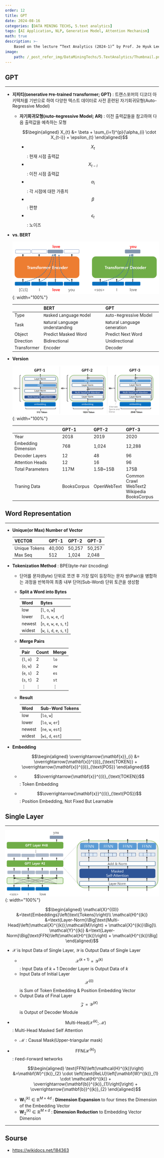 ```yaml
---
order: 12
title: GPT
date: 2024-08-16
categories: [DATA MINING TECHS, 5.text analytics]
tags: [AI Application, NLP, Generative Model, Attention Mechanism]
math: true
description: >-
    Based on the lecture “Text Analytics (2024-1)” by Prof. Je Hyuk Lee, Dept. of Data Science, The Grad. School, Kookmin Univ.
image:
    path: /_post_refer_img/DataMiningTechs/5.TextAnalytics/Thumbnail.png
---
```


## GPT
-----

- **지피티(`G`enerative `P`re-trained `T`ransformer; GPT)** : 트랜스포머의 디코더 아키텍처를 기반으로 하여 다양한 텍스트 데이터로 사전 훈련된 자기회귀모형(Auto-Regressive Model)

    - **자기회귀모형(`A`uto-`R`egressive Model; AR)** : 이전 출력값들을 참고하여 다음 출력값을 예측하는 모형

        $$\begin{aligned}
        X_{t}
        &= \beta + \sum_{i=1}^{p}{\alpha_{i} \cdot X_{t-i}} + \epsilon_{t}
        \end{aligned}$$

        - $$X_{t}$$ : 현재 시점 출력값
        - $$X_{t-i}$$ : 이전 시점 출력값
        - $$\alpha_{i}$$ : 각 시점에 대한 가중치
        - $$\beta$$ : 편향
        - $$\epsilon_{t}$$ : 노이즈

- **vs. BERT**

    ![01](/_post_refer_img/DataMiningTechs/5.TextAnalytics/12-01.png){: width="100%"}

    | | BERT | GPT |
    |---|---|---|
    | Type | `M`asked `L`anguage `M`odel | `A`uto-`R`egressive Model |
    | Task | `N`atural `L`anguage `U`nderstanding | `N`atural `L`anguage `G`eneration |
    | Object | Predict Masked Word | Predict Next Word |
    | Direction | Bidirectional | Unidirectional |
    | Transformer | Encoder | Decoder |

- **Version**

    ![02](/_post_refer_img/DataMiningTechs/5.TextAnalytics/12-02.png){: width="100%"}

    | | GPT-1 | GPT-2 | GPT-3 |
    |---|---|---|---|
    | Year | 2018 | 2019 | 2020 |
    | Embedding Dimension | 768 | 1,024 | 12,288 |
    | Decoder Layers | 12 | 48 | 96 |
    | Attention Heads | 12 | 16 | 96 |
    | Total Parameters | 117M | 1.5B~15B | 175B |
    | Traning Data | BooksCorpus | OpenWebText | Common Crawl <br> WebText2 <br> Wikipedia <br> BooksCorpus |

## Word Representation
-----

- **Unique(or Max) Number of Vector**

    | VECTOR | GPT-1 | GPT-2 | GPT-3 |
    |---|---|---|---|
    | Unique Tokens | 40,000 | 50,257 | 50,257 |
    | Max Seq | 512 | 1,024 | 2,048 |

- **Tokenization Method** : BPE(`B`yte-`P`air `E`ncoding)
    - 단어를 문자(Byte) 단위로 쪼갠 후 가장 많이 등장하는 문자 쌍(Pair)을 병합하는 과정을 반복하여 최종 내부 단어(Sub-Word) 단위 토큰을 생성함

    - **Split a Word into Bytes**

        | Word | Bytes |
        |---|---|
        | low | [`l`, `o`, `w`] |
        | lower | [`l`, `o`, `w`, `e`, `r`] |
        | newest | [`n`, `e`, `w`, `e`, `s`, `t`] |
        | widest | [`w`, `i`, `d`, `e`, `s`, `t`] |

    - **Merge Pairs**

        | Pair | Count | Merge |
        |---|---|---|
        | (`l`, `o`) | 2 | `lo` |
        | (`o`, `w`) | 2 | `ow` |
        | (`e`, `s`) | 2 | `es` |
        | (`s`, `t`) | 2 | `st` |
        | $\vdots$ | $\vdots$ | $\vdots$ |

    - **Result**

        | Word | Sub-Word Tokens |
        |---|---|
        | low | [`lo`, `w`] |
        | lower | [`lo`, `w`, `er`] |
        | newest | [`ne`, `w`, `est`] |
        | widest | [`wi`, `d`, `est`] |

- **Embedding**

    $$\begin{aligned}
    \overrightarrow{\mathbf{x}}_{i}
    &= \overrightarrow{\mathbf{x}}^{(i)}_{\text{TOKEN}} + \overrightarrow{\mathbf{x}}^{(i)}_{\text{POS}}
    \end{aligned}$$

    - $$\overrightarrow{\mathbf{x}}^{(i)}_{\text{TOKEN}}$$ : Token Embedding

    - $$\overrightarrow{\mathbf{x}}^{(i)}_{\text{POS}}$$ : Position Embedding, Not Fixed But Learnable

## Single Layer
-----

![03](/_post_refer_img/DataMiningTechs/5.TextAnalytics/12-03.png){: width="100%"}

$$\begin{aligned}
\mathcal{X}^{(0)}
&=\text{Embeddings}\left(\text{Tokens}\right)\\
\mathcal{H}^{(k)}
&=\text{Layer-Norm}\Big[\text{Multi-Head}\left(\mathcal{X}^{(k)};\mathcal{M}\right) + \mathcal{X}^{(k)}\Big]\\
\mathcal{Y}^{(k)}
&=\text{Layer-Norm}\Big[\text{FFN}\left(\mathcal{H}^{(k)}\right) + \mathcal{H}^{(k)}\Big]
\end{aligned}$$

- $\mathcal{X}$ is Input Data of Single Layer, $\mathcal{Y}$ is Output Data of Single Layer
    - $$\mathcal{X}^{(k+1)}=\mathcal{Y}^{(k)}$$ : Input Data of $k+1$ Decoder Layer is Output Data of $k$
    - Input Data of Initial Layer $$\mathcal{X}^{(0)}$$ is Sum of Token Embedding & Position Embedding Vector
    - Output Data of Final Layer $$\mathcal{Z}=\mathcal{Y}^{(K)}$$ is Output of Decoder Module

- $$\text{Multi-Head}\left(\mathcal{X}^{(k)};\mathcal{M}\right)$$ : Multi-Head Masked Self Attention

    - $\mathcal{M}$ : Causal Mask(Upper-triangular mask)

- $$\text{FFN}\left(\mathcal{H}^{(k)}\right)$$ : `F`eed-`F`orward `N`etworks

    $$\begin{aligned}
    \text{FFN}\left(\mathcal{H}^{(k)}\right)
    &=\mathbf{W}^{(k)}_{2} \cdot \left(\text{ReLU}\left[\mathbf{W}^{(k)}_{1} \cdot \mathcal{H}^{(k)} + \overrightarrow{\mathbf{b}}^{(k)}_{1}\right]\right) + \overrightarrow{\mathbf{b}}^{(k)}_{2}
    \end{aligned}$$

    - $\mathbf{W}^{(k)}_{1} \in \mathbb{R}^{M \times 4d}$ : **Dimension Expansion** to four times the Dimension of the Embedding Vector
    - $\mathbf{W}^{(k)}_{2} \in \mathbb{R}^{M \times d}$ : **Dimension Reduction** to Embedding Vector Dimension

-----

## Sourse

- https://wikidocs.net/184363